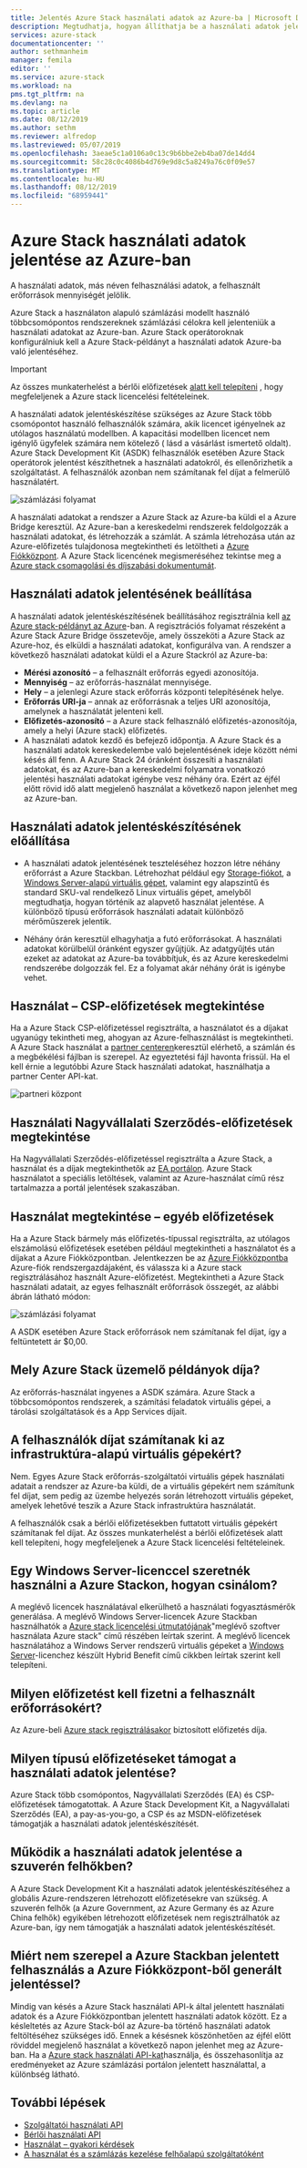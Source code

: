```yaml
---
title: Jelentés Azure Stack használati adatok az Azure-ba | Microsoft Docs
description: Megtudhatja, hogyan állíthatja be a használati adatok jelentéseit a Azure Stackban.
services: azure-stack
documentationcenter: ''
author: sethmanheim
manager: femila
editor: ''
ms.service: azure-stack
ms.workload: na
pms.tgt_pltfrm: na
ms.devlang: na
ms.topic: article
ms.date: 08/12/2019
ms.author: sethm
ms.reviewer: alfredop
ms.lastreviewed: 05/07/2019
ms.openlocfilehash: 3aeae5c1a0106a0c13c9b6bbe2eb4ba07de14dd4
ms.sourcegitcommit: 58c28c0c4086b4d769e9d8c5a8249a76c0f09e57
ms.translationtype: MT
ms.contentlocale: hu-HU
ms.lasthandoff: 08/12/2019
ms.locfileid: "68959441"
---
```

# <a name="report-azure-stack-usage-data-to-azure"></a>Azure Stack használati adatok jelentése az Azure-ban

A használati adatok, más néven felhasználási adatok, a felhasznált erőforrások mennyiségét jelölik.

Azure Stack a használaton alapuló számlázási modellt használó többcsomópontos rendszereknek számlázási célokra kell jelenteniük a használati adatokat az Azure-ban. Azure Stack operátoroknak konfigurálniuk kell a Azure Stack-példányt a használati adatok Azure-ba való jelentéséhez.

> [!IMPORTANT]
> Az összes munkaterhelést a bérlői előfizetések [alatt kell telepíteni](#are-users-charged-for-the-infrastructure-vms) , hogy megfeleljenek a Azure stack licencelési feltételeinek.

A használati adatok jelentéskészítése szükséges az Azure Stack több csomópontot használó felhasználók számára, akik licencet igényelnek az utólagos használatú modellben. A kapacitási modellben licencet nem igénylő ügyfelek számára nem kötelező ( [](https://azure.microsoft.com/overview/azure-stack/how-to-buy/) lásd a vásárlást ismertető oldalt). Azure Stack Development Kit (ASDK) felhasználók esetében Azure Stack operátorok jelentést készíthetnek a használati adatokról, és ellenőrizhetik a szolgáltatást. A felhasználók azonban nem számítanak fel díjat a felmerülő használatért.

![számlázási folyamat](media/azure-stack-usage-reporting/billing-flow.png)

A használati adatokat a rendszer a Azure Stack az Azure-ba küldi el a Azure Bridge keresztül. Az Azure-ban a kereskedelmi rendszerek feldolgozzák a használati adatokat, és létrehozzák a számlát. A számla létrehozása után az Azure-előfizetés tulajdonosa megtekintheti és letöltheti a [Azure Fiókközpont](https://account.windowsazure.com/subscriptions). A Azure Stack licencének megismeréséhez tekintse meg a [Azure stack csomagolási és díjszabási dokumentumát](https://go.microsoft.com/fwlink/?LinkId=842847).

## <a name="set-up-usage-data-reporting"></a>Használati adatok jelentésének beállítása

A használati adatok jelentéskészítésének beállításához regisztrálnia kell [az Azure stack-példányt az Azure](azure-stack-registration.md)-ban. A regisztrációs folyamat részeként a Azure Stack Azure Bridge összetevője, amely összeköti a Azure Stack az Azure-hoz, és elküldi a használati adatokat, konfigurálva van. A rendszer a következő használati adatokat küldi el a Azure Stackról az Azure-ba:

- **Mérési azonosító** – a felhasznált erőforrás egyedi azonosítója.
- **Mennyiség** – az erőforrás-használat mennyisége.
- **Hely** – a jelenlegi Azure stack erőforrás központi telepítésének helye.
- **Erőforrás URI-ja** – annak az erőforrásnak a teljes URI azonosítója, amelynek a használatát jelenteni kell.
- **Előfizetés-azonosító** – a Azure stack felhasználó előfizetés-azonosítója, amely a helyi (Azure stack) előfizetés.
- A használati adatok kezdő és befejező időpontja. A Azure Stack és a használati adatok kereskedelembe való bejelentésének ideje között némi késés áll fenn. A Azure Stack 24 óránként összesíti a használati adatokat, és az Azure-ban a kereskedelmi folyamatra vonatkozó jelentési használati adatokat igénybe vesz néhány óra. Ezért az éjfél előtt rövid idő alatt megjelenő használat a következő napon jelenhet meg az Azure-ban.

## <a name="generate-usage-data-reporting"></a>Használati adatok jelentéskészítésének előállítása

- A használati adatok jelentésének teszteléséhez hozzon létre néhány erőforrást a Azure Stackban. Létrehozhat például egy [Storage-fiókot](azure-stack-provision-storage-account.md), a [Windows Server-alapú virtuális gépet](../user/azure-stack-create-vm-template.md), valamint egy alapszintű és standard SKU-val rendelkező Linux virtuális gépet, amelyből megtudhatja, hogyan történik az alapvető használat jelentése. A különböző típusú erőforrások használati adatait különböző mérőműszerek jelentik.

- Néhány órán keresztül elhagyhatja a futó erőforrásokat. A használati adatokat körülbelül óránként egyszer gyűjtjük. Az adatgyűjtés után ezeket az adatokat az Azure-ba továbbítjuk, és az Azure kereskedelmi rendszerébe dolgozzák fel. Ez a folyamat akár néhány órát is igénybe vehet.

## <a name="view-usage---csp-subscriptions"></a>Használat – CSP-előfizetések megtekintése

Ha a Azure Stack CSP-előfizetéssel regisztrálta, a használatot és a díjakat ugyanúgy tekintheti meg, ahogyan az Azure-felhasználást is megtekintheti. A Azure Stack használat a [partner centeren](https://partnercenter.microsoft.com/partner/home)keresztül elérhető, a számlán és a megbékélési fájlban is szerepel. Az egyeztetési fájl havonta frissül. Ha el kell érnie a legutóbbi Azure Stack használati adatokat, használhatja a partner Center API-kat.

![partneri központ](media/azure-stack-usage-reporting/partner-center.png)

## <a name="view-usage---enterprise-agreement-subscriptions"></a>Használati Nagyvállalati Szerződés-előfizetések megtekintése

Ha Nagyvállalati Szerződés-előfizetéssel regisztrálta a Azure Stack, a használat és a díjak megtekinthetők az [EA portálon](https://ea.azure.com/). Azure Stack használatot a speciális letöltések, valamint az Azure-használat című rész tartalmazza a portál jelentések szakaszában.

## <a name="view-usage---other-subscriptions"></a>Használat megtekintése – egyéb előfizetések

Ha a Azure Stack bármely más előfizetés-típussal regisztrálta, az utólagos elszámolású előfizetések esetében például megtekintheti a használatot és a díjakat a Azure Fiókközpontban. Jelentkezzen be az [Azure Fiókközpontba](https://account.windowsazure.com/subscriptions) Azure-fiók rendszergazdájaként, és válassza ki a Azure stack regisztrálásához használt Azure-előfizetést. Megtekintheti a Azure Stack használati adatait, az egyes felhasznált erőforrások összegét, az alábbi ábrán látható módon:

![számlázási folyamat](media/azure-stack-usage-reporting/pricing-details.png)

A ASDK esetében Azure Stack erőforrások nem számítanak fel díjat, így a feltüntetett ár $0,00.

## <a name="which-azure-stack-deployments-are-charged"></a>Mely Azure Stack üzemelő példányok díja?

Az erőforrás-használat ingyenes a ASDK számára. Azure Stack a többcsomópontos rendszerek, a számítási feladatok virtuális gépei, a tárolási szolgáltatások és a App Services díjait.

## <a name="are-users-charged-for-the-infrastructure-vms"></a>A felhasználók díjat számítanak ki az infrastruktúra-alapú virtuális gépekért?

Nem. Egyes Azure Stack erőforrás-szolgáltatói virtuális gépek használati adatait a rendszer az Azure-ba küldi, de a virtuális gépekért nem számítunk fel díjat, sem pedig az üzembe helyezés során létrehozott virtuális gépeket, amelyek lehetővé teszik a Azure Stack infrastruktúra használatát.  

A felhasználók csak a bérlői előfizetésekben futtatott virtuális gépekért számítanak fel díjat. Az összes munkaterhelést a bérlői előfizetések alatt kell telepíteni, hogy megfeleljenek a Azure Stack licencelési feltételeinek.

## <a name="i-have-a-windows-server-license-i-want-to-use-on-azure-stack-how-do-i-do-it"></a>Egy Windows Server-licenccel szeretnék használni a Azure Stackon, hogyan csinálom?

A meglévő licencek használatával elkerülhető a használati fogyasztásmérők generálása. A meglévő Windows Server-licencek Azure Stackban használhatók a [Azure stack licencelési útmutatójának](https://go.microsoft.com/fwlink/?LinkId=851536)"meglévő szoftver használata Azure stack" című részében leírtak szerint. A meglévő licencek használatához a Windows Server rendszerű virtuális gépeket a [Windows Server](/azure/virtual-machines/windows/hybrid-use-benefit-licensing)-licenchez készült Hybrid Benefit című cikkben leírtak szerint kell telepíteni.

## <a name="which-subscription-is-charged-for-the-resources-consumed"></a>Milyen előfizetést kell fizetni a felhasznált erőforrásokért?

Az Azure-beli [Azure stack regisztrálásakor](azure-stack-registration.md) biztosított előfizetés díja.

## <a name="what-types-of-subscriptions-are-supported-for-usage-data-reporting"></a>Milyen típusú előfizetéseket támogat a használati adatok jelentése?

Azure Stack több csomópontos, Nagyvállalati Szerződés (EA) és CSP-előfizetések támogatottak. A Azure Stack Development Kit, a Nagyvállalati Szerződés (EA), a pay-as-you-go, a CSP és az MSDN-előfizetések támogatják a használati adatok jelentéskészítését.

## <a name="does-usage-data-reporting-work-in-sovereign-clouds"></a>Működik a használati adatok jelentése a szuverén felhőkben?

A Azure Stack Development Kit a használati adatok jelentéskészítéséhez a globális Azure-rendszeren létrehozott előfizetésekre van szükség. A szuverén felhők (a Azure Government, az Azure Germany és az Azure China felhők) egyikében létrehozott előfizetések nem regisztrálhatók az Azure-ban, így nem támogatják a használati adatok jelentéskészítését.

## <a name="why-doesnt-the-usage-reported-in-azure-stack-match-the-report-generated-from-azure-account-center"></a>Miért nem szerepel a Azure Stackban jelentett felhasználás a Azure Fiókközpont-ből generált jelentéssel?

Mindig van késés a Azure Stack használati API-k által jelentett használati adatok és a Azure Fiókközpontban jelentett használati adatok között. Ez a késleltetés az Azure Stack-ból az Azure-ba történő használati adatok feltöltéséhez szükséges idő. Ennek a késésnek köszönhetően az éjfél előtt röviddel megjelenő használat a következő napon jelenhet meg az Azure-ban. Ha a [Azure stack használati API-kat](azure-stack-provider-resource-api.md)használja, és összehasonlítja az eredményeket az Azure számlázási portálon jelentett használattal, a különbség látható.

## <a name="next-steps"></a>További lépések

- [Szolgáltatói használati API](azure-stack-provider-resource-api.md)  
- [Bérlői használati API](azure-stack-tenant-resource-usage-api.md)
- [Használat – gyakori kérdések](azure-stack-usage-related-faq.md)
- [A használat és a számlázás kezelése felhőalapú szolgáltatóként](azure-stack-add-manage-billing-as-a-csp.md)

